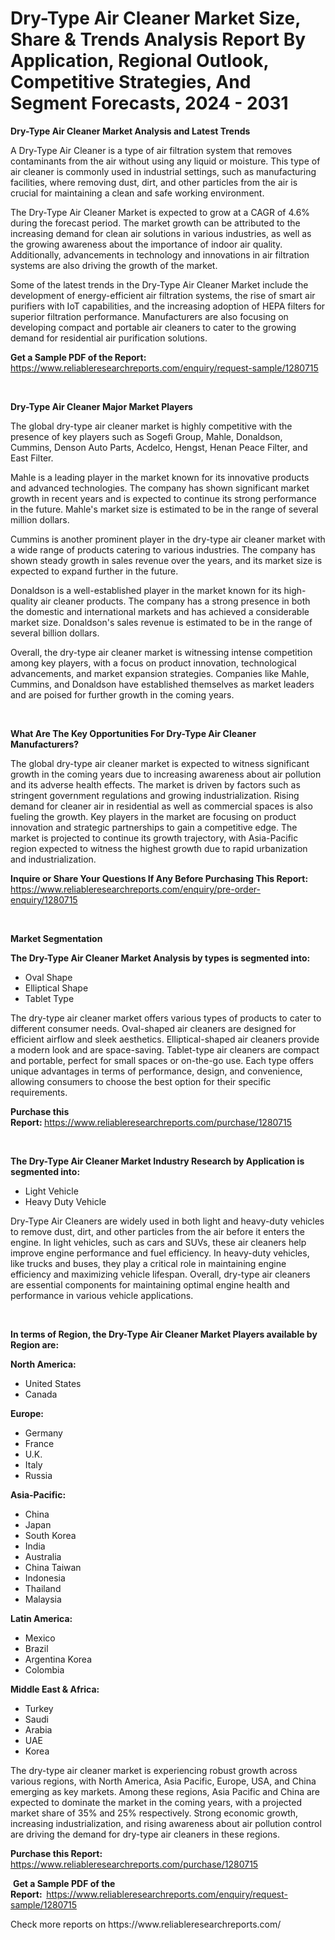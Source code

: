 <p><h1>Dry-Type Air Cleaner Market Size, Share & Trends Analysis Report By Application, Regional Outlook, Competitive Strategies, And Segment Forecasts, 2024 - 2031</h1></p><p><strong>Dry-Type Air Cleaner Market Analysis and Latest Trends</strong></p>
<p><p>A Dry-Type Air Cleaner is a type of air filtration system that removes contaminants from the air without using any liquid or moisture. This type of air cleaner is commonly used in industrial settings, such as manufacturing facilities, where removing dust, dirt, and other particles from the air is crucial for maintaining a clean and safe working environment.</p><p>The Dry-Type Air Cleaner Market is expected to grow at a CAGR of 4.6% during the forecast period. The market growth can be attributed to the increasing demand for clean air solutions in various industries, as well as the growing awareness about the importance of indoor air quality. Additionally, advancements in technology and innovations in air filtration systems are also driving the growth of the market.</p><p>Some of the latest trends in the Dry-Type Air Cleaner Market include the development of energy-efficient air filtration systems, the rise of smart air purifiers with IoT capabilities, and the increasing adoption of HEPA filters for superior filtration performance. Manufacturers are also focusing on developing compact and portable air cleaners to cater to the growing demand for residential air purification solutions.</p></p>
<p><strong>Get a Sample PDF of the Report:&nbsp;</strong> <a href="https://www.reliableresearchreports.com/enquiry/request-sample/1280715">https://www.reliableresearchreports.com/enquiry/request-sample/1280715</a></p>
<p>&nbsp;</p>
<p><strong>Dry-Type Air Cleaner Major Market Players</strong></p>
<p><p>The global dry-type air cleaner market is highly competitive with the presence of key players such as Sogefi Group, Mahle, Donaldson, Cummins, Denson Auto Parts, Acdelco, Hengst, Henan Peace Filter, and East Filter. </p><p>Mahle is a leading player in the market known for its innovative products and advanced technologies. The company has shown significant market growth in recent years and is expected to continue its strong performance in the future. Mahle's market size is estimated to be in the range of several million dollars.</p><p>Cummins is another prominent player in the dry-type air cleaner market with a wide range of products catering to various industries. The company has shown steady growth in sales revenue over the years, and its market size is expected to expand further in the future.</p><p>Donaldson is a well-established player in the market known for its high-quality air cleaner products. The company has a strong presence in both the domestic and international markets and has achieved a considerable market size. Donaldson's sales revenue is estimated to be in the range of several billion dollars.</p><p>Overall, the dry-type air cleaner market is witnessing intense competition among key players, with a focus on product innovation, technological advancements, and market expansion strategies. Companies like Mahle, Cummins, and Donaldson have established themselves as market leaders and are poised for further growth in the coming years.</p></p>
<p>&nbsp;</p>
<p><strong>What Are The Key Opportunities For Dry-Type Air Cleaner Manufacturers?</strong></p>
<p><p>The global dry-type air cleaner market is expected to witness significant growth in the coming years due to increasing awareness about air pollution and its adverse health effects. The market is driven by factors such as stringent government regulations and growing industrialization. Rising demand for cleaner air in residential as well as commercial spaces is also fueling the growth. Key players in the market are focusing on product innovation and strategic partnerships to gain a competitive edge. The market is projected to continue its growth trajectory, with Asia-Pacific region expected to witness the highest growth due to rapid urbanization and industrialization.</p></p>
<p><strong>Inquire or Share Your Questions If Any Before Purchasing This Report:</strong> <a href="https://www.reliableresearchreports.com/enquiry/pre-order-enquiry/1280715">https://www.reliableresearchreports.com/enquiry/pre-order-enquiry/1280715</a></p>
<p>&nbsp;</p>
<p><strong>Market Segmentation</strong></p>
<p><strong>The Dry-Type Air Cleaner Market Analysis by types is segmented into:</strong></p>
<p><ul><li>Oval Shape</li><li>Elliptical Shape</li><li>Tablet Type</li></ul></p>
<p><p>The dry-type air cleaner market offers various types of products to cater to different consumer needs. Oval-shaped air cleaners are designed for efficient airflow and sleek aesthetics. Elliptical-shaped air cleaners provide a modern look and are space-saving. Tablet-type air cleaners are compact and portable, perfect for small spaces or on-the-go use. Each type offers unique advantages in terms of performance, design, and convenience, allowing consumers to choose the best option for their specific requirements.</p></p>
<p><strong>Purchase this Report:&nbsp;</strong><a href="https://www.reliableresearchreports.com/purchase/1280715">https://www.reliableresearchreports.com/purchase/1280715</a></p>
<p>&nbsp;</p>
<p><strong>The Dry-Type Air Cleaner Market Industry Research by Application is segmented into:</strong></p>
<p><ul><li>Light Vehicle</li><li>Heavy Duty Vehicle</li></ul></p>
<p><p>Dry-Type Air Cleaners are widely used in both light and heavy-duty vehicles to remove dust, dirt, and other particles from the air before it enters the engine. In light vehicles, such as cars and SUVs, these air cleaners help improve engine performance and fuel efficiency. In heavy-duty vehicles, like trucks and buses, they play a critical role in maintaining engine efficiency and maximizing vehicle lifespan. Overall, dry-type air cleaners are essential components for maintaining optimal engine health and performance in various vehicle applications.</p></p>
<p>&nbsp;</p>
<p><strong>In terms of Region, the Dry-Type Air Cleaner Market Players available by Region are:</strong></p>
<p>
    <p> <strong> North America: </strong>
        <ul>
            <li>United States</li>
            <li>Canada</li>
        </ul>
        </p> 
    <p> <strong> Europe: </strong>
        <ul>
            <li>Germany</li>
            <li>France</li>
            <li>U.K.</li>
            <li>Italy</li>
            <li>Russia</li>
        </ul>
        </p> 
    <p> <strong> Asia-Pacific: </strong>
        <ul>
            <li>China</li>
            <li>Japan</li>
            <li>South Korea</li>
            <li>India</li>
            <li>Australia</li>
            <li>China Taiwan</li>
            <li>Indonesia</li>
            <li>Thailand</li>
            <li>Malaysia</li>
        </ul>
        </p> 
    <p> <strong> Latin America: </strong>
        <ul>
            <li>Mexico</li>
            <li>Brazil</li>
            <li>Argentina Korea</li>
            <li>Colombia</li>
        </ul>
        </p> 
    <p> <strong> Middle East & Africa: </strong>
        <ul>
            <li>Turkey</li>
            <li>Saudi</li>
            <li>Arabia</li>
            <li>UAE</li>
            <li>Korea</li>
        </ul>
    </p>
    </p>
<p><p>The dry-type air cleaner market is experiencing robust growth across various regions, with North America, Asia Pacific, Europe, USA, and China emerging as key markets. Among these regions, Asia Pacific and China are expected to dominate the market in the coming years, with a projected market share of 35% and 25% respectively. Strong economic growth, increasing industrialization, and rising awareness about air pollution control are driving the demand for dry-type air cleaners in these regions.</p></p>
<p><strong>Purchase this Report: </strong><a href="https://www.reliableresearchreports.com/purchase/1280715">https://www.reliableresearchreports.com/purchase/1280715</a></p>
<p>&nbsp;<strong>Get a Sample PDF of the Report:&nbsp;&nbsp;</strong><a href="https://www.reliableresearchreports.com/enquiry/request-sample/1280715">https://www.reliableresearchreports.com/enquiry/request-sample/1280715</a></p>
<p><strong></strong></p>
<p>Check more reports on https://www.reliableresearchreports.com/</p>